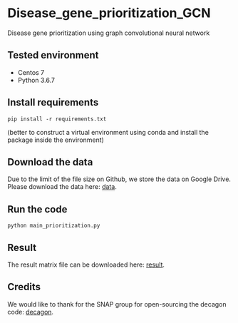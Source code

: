 # Disease_gene_prioritization_GCN
Disease gene prioritization using graph convolutional neural network

## Tested environment
* Centos 7
* Python 3.6.7

## Install requirements
```
pip install -r requirements.txt
```

(better to construct a virtual environment using conda and install the package inside the environment)

## Download the data
Due to the limit of the file size on Github, we store the data on Google Drive. Please download the data here: 
[data](https://drive.google.com/open?id=18yPVBjAvjtqLolno2RTAYt0Y_P-Hbdq7).

## Run the code
```
python main_prioritization.py
```

## Result
The result matrix file can be downloaded here: [result](https://drive.google.com/open?id=1CDCrL9qmlirJUktnUULprUbDj9oUY0-W).

## Credits
We would like to thank for the SNAP group for open-sourcing the decagon code: [decagon](https://github.com/marinkaz/decagon).
